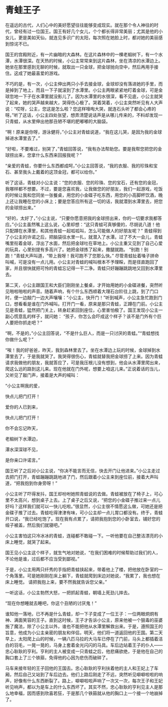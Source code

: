 # 青蛙王子

在遥远的古代，人们心中的美好愿望往往能够变成现实。就在那个令人神往的时代，曾经有过一位国王。国王有好几个女儿，个个都长得非常美丽；尤其是他的小女儿，更是美如天仙，就连见多识广的太阳，每次照在她脸上时，都对她的美丽感到惊诧不已。 

国王的宫殿附近，有一片幽暗的大森林。在这片森林中的一棵老椴树下，有一个水潭，水潭很深。在天热的时候，小公主常常来到这片森林，坐在清凉的水潭边上。她坐在那里感到无聊的时候，就取出一只金球，把金球抛向空中，然后再用手接住。这成了她最喜爱的游戏。 

不巧的是，有一次，小公主伸出两只小手去接金球，金球却没有落进她的手里，而是掉到了地上，而且一下子就滚到了水潭里。小公主两眼紧紧地盯着金球，可是金球忽地一下子在水潭里就没影儿了。因为水潭里的水很深，看不见底，小公主就哭了起来，她的哭声越来越大，哭得伤心极了。哭着哭着，小公主突然听见有人大声说：“哎呀，公主，您这是怎么啦？您这样嚎啕大哭，就连石头听了都会心疼的呀。”听了这话，小公主四处张望，想弄清楚说话声是从哪儿传来的，不料却发现一只青蛙，从水里伸出他那丑陋不堪的肥嘟嘟的大脑袋。 

“啊！原来是你呀，游泳健将，”小公主对青蛙说道，“我在这儿哭，是因为我的金球掉进水潭里去了。” 

“好啦，不要难过，别哭了，”青蛙回答说，“我有办法帮助您。要是我帮您把您的金球捞出来，您拿什么东西来回报我呢？” 

“亲爱的青蛙，你要什么东西都成呵，”小公主回答说，“我的衣服、我的珍珠和宝石、甚至我头上戴着的这顶金冠，都可以给你。” 

听了这话，青蛙对小公主说：“您的衣服、您的珍珠、您的宝石，还有您的金冠，我哪样都不想要。不过，要是您喜欢我，让我做您的好朋友，我们一起游戏，吃饭的时候让我和您同坐一张餐桌，用您的小金碟子吃东西，用您的小高脚杯饮酒，晚上还让我睡在您的小床上；要是您答应所有这一切的话，我就潜到水潭里去，把您的金球捞出来。” 

“好的，太好了，”小公主说，“只要你愿意把我的金球捞出来，你的一切要求我都答应。”小公主虽然嘴上这么说，心里却想：“这只青蛙可真够傻的，尽胡说八道！他只配蹲在水潭里，和其他青蛙一起呱呱叫，怎么可能做人的好朋友呢？” 
青蛙得到了小公主的许诺之后，把脑袋往水里一扎，就潜入了水潭。过了不大一会儿，青蛙嘴里衔着金球，浮出了水面，然后把金球吐在草地上。小公主重又见到了自己心爱的玩具，心里别提有多高兴了。她把金球拣了起来，撒腿就跑。 
“别跑！别跑！”青蛙大声叫道，“带上我呀！我可跑不了您那么快。” 
尽管青蛙扯着嗓子拼命叫喊，可是没有一点儿用。小公主对青蛙的喊叫根本不予理睬，而是径直跑回了家，并且很快就把可怜的青蛙忘记得一干二净。青蛙只好蹦蹦跳跳地又回到水潭里去。 

第二天，小公主跟国王和大臣们刚刚坐上餐桌，才开始用她的小金碟进餐，突然听见啪啦啪啦的声音。随着声响，有个什么东西顺着大理石台阶往上跳，到了门口时，便一边敲门一边大声嚷嚷：“小公主，快开门！”听到喊声，小公主急忙跑到门口，想看看是谁在门外喊叫。打开门一看，原来是那只青蛙，正蹲在门前。小公主见是青蛙，猛然把门关上，转身赶紧回到座位，心里害怕极了。国王发现小公主一副心慌意乱的样子，就问她： 
“孩子，你怎么会吓成这个样子？该不是门外有个巨人要把你抓走吧？” 

“啊，不是的，”小公主回答说，“不是什么巨人，而是一只讨厌的青蛙。”“青蛙想找你做什么呢？” 

“唉！我的好爸爸，昨天，我到森林里去了。坐在水潭边上玩的时候，金球掉到水潭里去了，于是我就哭了。我哭得很伤心，青蛙就替我把金球捞了上来。因为青蛙请求我做他的朋友，我就答应了，可是我压根儿没有想到，他会从水潭里爬出来，爬这么远的路到这儿来。现在他就在门外呢，想要上咱这儿来。”正说着话的当儿，又听见了敲门声，接着是大声的喊叫： 

“小公主啊我的爱， 

快点儿把门打开！ 

爱你的人已到来， 

快点儿把门打开！ 

你不会忘记昨天， 

老椴树下水潭边， 

潭水深深球不见， 

是你亲口许诺言。” 

国王听了之后对小公主说，“你决不能言而无信，快去开门让他进来。”小公主走过去把门打开，青蛙蹦蹦跳跳地进了门，然后跟着小公主来到座位前，接着大声叫道，“把我抱到你身旁呀！” 

小公主听了吓得发抖，国王却吩咐她照青蛙说的去做。青蛙被放在了椅子上，可心里不太高兴，想到桌子上去。上了桌子之后又说，“把您的小金碟子推过来一点儿好吗？这样我们就可以一快儿吃啦。”很显然，小公主很不情愿这么做，可她还是把金碟子推了过去。青蛙吃得津津有味，可小公主却一点儿胃口都没有。终于，青蛙开口说，“我已经吃饱了。现在我有点累了，请把我抱到您的小卧室去，铺好您的缎子被盖，然后我们就寝吧。” 

小公主害怕这只冷冰冰的青蛙，连碰都不敢碰一下。一听他要在自己整洁漂亮的小床上睡觉，就哭了起来。 

国王见小公主这个样子，就生气地对她说，“在我们困难的时候帮助过我们的人，不论他是谁，过后都不应当受到鄙视。” 

于是，小公主用两只纤秀的手指把青蛙挟起来，带着他上了楼，把他放在卧室的一个角落里。可是她刚刚在床上躺下，青蛙就爬到床边对她说，“我累了，我也想在床上睡觉。 请把我抱上来，要不然我就告诉您父亲。” 

一听这话，小公主勃然大怒，一把抓起青蛙，朝墙上死劲儿摔去。 

“现在你想睡就去睡吧，你这个丑陋的讨厌鬼！” 

谁知他一落地，已不再是什么青蛙，却一下子变成了一位王子：一位两眼炯炯有神、满面笑容的王子。直到这时候，王子才告诉小公主，原来他被一个狠毒的巫婆施了魔法，除了小公主以外，谁也不能把他从水潭里解救出来。于是，遵照国王的旨意，他成为小公主亲密的朋友和伴侣，明天，他们将一道返回他的王国。第二天早上，太阳爬上山的时候，一辆八匹马拉的大马车已停在了门前，马头上都插着洁白的羽毛，一晃一晃的，马身上套着金光闪闪的马具。车后边站着王子的仆人――忠心耿耿的亨利。亨利的主人被变成一只青蛙之后，他悲痛欲绝，于是他在自己的胸口套上了三个铁箍，免得他的心因为悲伤而破碎了。 

马车来接年轻的王子回他的王国去。忠心耿耿的亨利扶着他的主人和王妃上了车厢，然后自己又站到了车后边去。他们上路后刚走了不远，突然听见噼噼啦啦的响声，好像有什么东西断裂了。路上，噼噼啦啦声响了一次又一次，每次王子和王妃听见响声，都以为是车上的什么东西坏了。其实不然，忠心耿耿的亨利见主人是那么地幸福，因而感到欣喜若狂，于是那几个铁箍就从他的胸口上一个接一个地崩掉了。 